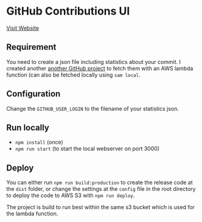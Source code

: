 # GitHub Contributions UI

[Visit Website](https://contributions.taminomartinius.de)

## Requirement

You need to create a json file including statistics about your commit. I created another [another GitHub project](https://github.com/tamino-martinius/lambda-get-all-github-contributions) to fetch them with an AWS lambda function (can also be fetched locally using `sam local`.

## Configuration

Change the `GITHUB_USER_LOGIN` to the filename of your statistics json.

## Run locally

- `npm install` (once)
- `npm run start` (to start the local webserver on port 3000)

## Deploy

You can either run `npm run build:production` to create the release code at the `dist` folder, or change the settings at the `config` file in the root directory to deploy the code to AWS S3 with `npm run deploy`.

The project is build to run best within the same s3 bucket which is used for the lambda function.
